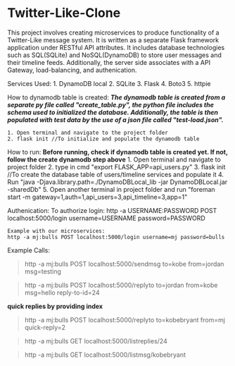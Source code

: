 # Twitter-Like-Clone
This project involves creating microservices to produce functionality of a Twitter-Like message system. It is written as a separate Flask framework application under RESTful API attributes. It includes database technologies such as SQL(SQLite) and NoSQL(DynamoDB) to store user messages and their timeline feeds. Additionally, the server side associates with a API Gateway, load-balancing, and authenication. 

Services Used:
	1. DynamoDB local
	2. SQLite
	3. Flask 
	4. Boto3
	5. httpie 

How to dynamodb table is created:
	***The dynamodb table is created from a separate py file called "create_table.py", the python file includes the schema used to initialized the database.
	Additionally, the table is then populated with test data by the use of a json file called "test-load.json".***
	
	1. Open terminal and navigate to the project folder
	2. flask init //To initialize and populate the dynamodb table

How to run:
	**Before running, check if dynamodb table is created yet. If not, follow the create dynamodb step above**
	1. Open terminal and navigate to project folder
	2. type in cmd "export FLASK_APP=api_users.py"
	3. flask init //To create the database table of users/timeline services and populate it
	4. Run "java -Djava.library.path=./DynamoDBLocal_lib -jar DynamoDBLocal.jar -sharedDb"
	5. Open another terminal in project folder and run "foreman start -m gateway=1,auth=1,api_users=3,api_timeline=3,app=1"

Authenication: 
	To authorize login:
	http -a USERNAME:PASSWORD POST localhost:5000/login username=USERNAME password=PASSWORD
	
	Example with our microservices:
	http -a mj:bulls POST localhost:5000/login username=mj password=bulls


Example Calls:
> http -a mj:bulls POST localhost:5000/sendmsg to=kobe from=jordan msg=testing

> http -a mj:bulls POST localhost:5000/replyto to=jordan from=kobe msg=hello reply-to-id=24

**quick replies by providing index**
> http -a mj:bulls POST localhost:5000/replyto to=kobebryant from=mj quick-reply=2

> http -a mj:bulls GET localhost:5000/listreplies/24

> http -a mj:bulls GET localhost:5000/listmsg/kobebryant
